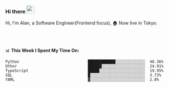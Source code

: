 ### Hi there <img src="https://media.giphy.com/media/hvRJCLFzcasrR4ia7z/giphy.gif" width="25px">

<!-- ![visitors](https://visitor-badge.glitch.me/badge?page_id=dislfyer.dislfyer) -->

Hi, I'm Alan, a Software Engineer(Frontend focus), 🏠 Now live in Tokyo.

<br/>
<br/>

📊 **This Week I Spent My Time On:**


<!--START_SECTION:waka-->

```text
Python                              ████████████░░░░░░░░░░░░░  48.36%
Other                               ██████░░░░░░░░░░░░░░░░░░░  24.91%
TypeScript                          █████░░░░░░░░░░░░░░░░░░░░  19.95%
SQL                                 █░░░░░░░░░░░░░░░░░░░░░░░░  3.73%
YAML                                ▓░░░░░░░░░░░░░░░░░░░░░░░░  2.8%
```

<!--END_SECTION:waka-->

<!--
**About Me:**
 -->
